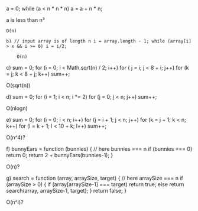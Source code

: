 a = 0;
while (a < n * n * n)
    a = a + n * n;

a is less than n³

    O(n)

    b) // input array is of length n i = array.length - 1; while (array[i] > x && i >= 0) i = i/2;

        O(n)

c) sum = 0; for (i = 0; i < Math.sqrt(n) / 2; i++) for ( j = i; j < 8 + i; j++) for (k = j; k < 8 + j; k++) sum++;

O(sqrt(n))

d) sum = 0; for (i = 1; i < n; i *= 2) for (j = 0; j < n; j++) sum++;

O(nlogn)

e) sum = 0; for (i = 0; i < n; i++) for (j = i + 1; j < n; j++) for (k = j + 1; 
k < n; k++) for (l = k + 1; l < 10 + k; l++) sum++;

O(n^4)?

f) bunnyEars = function (bunnies) { // here bunnies === n if (bunnies === 0) return 0; return 2 + bunnyEars(bunnies-1); }

O(n)?

g) search = function (array, arraySize, target) { // here arraySize === n if (arraySize > 0) { if (array[arraySize-1] === target) return true; else return search(array, arraySize-1, target); } return false; }

O(n^i)?